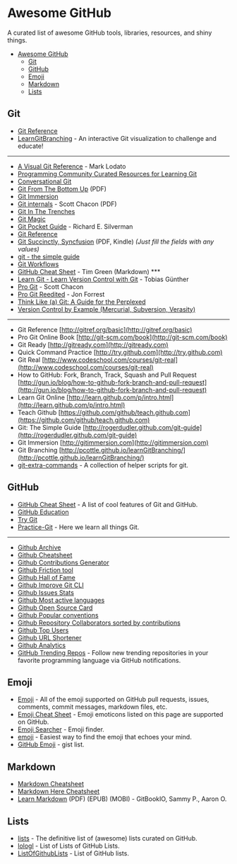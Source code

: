 # Awesome GitHub
A curated list of awesome GitHub tools, libraries, resources, and shiny things.

- [Awesome GitHub](#awesome-github)
	- [Git](#git)
	- [GitHub](#github)
	- [Emoji](#emoji)
	- [Markdown](#markdown)
	- [Lists](#lists)

## Git

* [Git Reference](http://gitref.org/)
* [LearnGitBranching](http://pcottle.github.io/learnGitBranching/) - An interactive Git visualization to challenge and educate!

---
* [A Visual Git Reference](http://marklodato.github.io/visual-git-guide/index-en.html) - Mark Lodato
* [Programming Community Curated Resources for Learning Git](https://hackr.io/tutorials/learn-git)
* [Conversational Git](http://blog.anvard.org/conversational-git/)
* [Git From The Bottom Up](http://ftp.newartisans.com/pub/git.from.bottom.up.pdf) (PDF)
* [Git Immersion](http://gitimmersion.com)
* [Git internals](https://github.com/pluralsight/git-internals-pdf/raw/master/drafts/peepcode-git.pdf) - Scott Chacon (PDF)
* [Git In The Trenches](http://cbx33.github.io/gitt/index.html)
* [Git Magic](http://www-cs-students.stanford.edu/~blynn/gitmagic/)
* [Git Pocket Guide](http://chimera.labs.oreilly.com/books/1230000000561/index.html) - Richard E. Silverman
* [Git Reference](http://www.gitref.org)
* [Git Succinctly, Syncfusion](http://www.syncfusion.com/resources/techportal/ebooks/git) (PDF, Kindle) *(Just fill the fields with any values)*
* [git - the simple guide](http://rogerdudler.github.io/git-guide/)
* [Git Workflows](http://documentup.com/skwp/git-workflows-book)
* [GitHub Cheat Sheet](https://github.com/tiimgreen/github-cheat-sheet) - Tim Green (Markdown) ***
* [Learn Git - Learn Version Control with Git](http://www.git-tower.com/learn/ebook/command-line/introduction) - Tobias Günther
* [Pro Git](http://git-scm.com/book) - Scott Chacon
* [Pro Git Reedited](https://leanpub.com/progitreedited) - Jon Forrest
* [Think Like (a) Git: A Guide for the Perplexed](http://think-like-a-git.net)
* [Version Control by Example (Mercurial, Subversion, Verasity)](http://www.ericsink.com/vcbe/)

---
* Git Reference [http://gitref.org/basic](http://gitref.org/basic)
* Pro Git Online Book [http://git-scm.com/book](http://git-scm.com/book)
* Git Ready [http://gitready.com](http://gitready.com)
* Quick Command Practice [http://try.github.com](http://try.github.com)
* Git Real [http://www.codeschool.com/courses/git-real](http://www.codeschool.com/courses/git-real)
* How to GitHub: Fork, Branch, Track, Squash and Pull Request [http://gun.io/blog/how-to-github-fork-branch-and-pull-request](http://gun.io/blog/how-to-github-fork-branch-and-pull-request)
* Learn Git Online [http://learn.github.com/p/intro.html](http://learn.github.com/p/intro.html)
* Teach Github [https://github.com/github/teach.github.com](https://github.com/github/teach.github.com)
* Git: The Simple Guide [http://rogerdudler.github.com/git-guide](http://rogerdudler.github.com/git-guide)
* Git Immersion [http://gitimmersion.com](http://gitimmersion.com)
* Git Branching [http://pcottle.github.io/learnGitBranching/](http://pcottle.github.io/learnGitBranching/)
* [git-extra-commands](https://github.com/unixorn/git-extra-commands) - A collection of helper scripts for git.

## GitHub

* [GitHub Cheat Sheet](https://github.com/tiimgreen/github-cheat-sheet) - A list of cool features of Git and GitHub.
* [GitHub Education](https://github.com/education)
* [Try Git](https://try.github.io/)
* [Practice-Git](https://github.com/grayghostvisuals/Practice-Git) - Here we learn all things Git.

---
+ [Github Archive](https://github.com/igrigorik/githubarchive.org)
+ [Github Cheatsheet](https://github.com/tiimgreen/github-cheat-sheet)
+ [Github Contributions Generator](https://github.com/IonicaBizau/github-contributions)
+ [Github Friction tool](https://github.com/rafalchmiel/friction)
+ [Github Hall of Fame](https://github.com/mehulkar/github-hall-of-fame)
+ [Github Improve Git CLI](https://hub.github.com)
+ [Github Issues Stats](http://issuestats.com)
+ [Github Most active languages](http://githut.info)
+ [Github Open Source Card](https://osrc.dfm.io)
+ [Github Popular conventions](http://sideeffect.kr/popularconvention)
+ [Github Repository Collaborators sorted by contributions](https://github.com/oleander/git-fame-rb)
+ [Github Top Users](https://github.com/paulmillr/top-github-users)
+ [Github URL Shortener](http://git.io)
+ [Github Analytics](https://gitential.com)
+ [GitHub Trending Repos](https://github.com/vitalets/github-trending-repos) - Follow new trending repositories in your favorite programming language via GitHub notifications.

## Emoji

* [Emoji](https://github.com/leereilly/emoji) - All of the emoji supported on GitHub pull requests, issues, comments, commit messages, markdown files, etc.
* [Emoji Cheat Sheet](http://www.emoji-cheat-sheet.com/) - Emoji emoticons listed on this page are supported on GitHub.
* [Emoji Searcher](http://emoji.muan.co/) - Emoji finder.
* [emoji](https://github.com/muan/emoji/) - Easiest way to find the emoji that echoes your mind.
* [GitHub Emoji](https://gist.github.com/avalanche123/981817) - gist list.

## Markdown

* [Markdown Cheatsheet](https://github.com/adam-p/markdown-here/wiki/Markdown-Cheatsheet)
* [Markdown Here Cheatsheet](https://github.com/adam-p/markdown-here/wiki/Markdown-Here-Cheatsheet)
* [Learn Markdown](https://www.gitbook.io/book/gitbookio/markdown) (PDF) (EPUB) (MOBI) - GitBookIO, Sammy P., Aaron O.

## Lists

* [lists](https://github.com/jnv/lists) - The definitive list of (awesome) lists curated on GitHub.
* [lologl](https://github.com/yaph/lologl) - List of Lists of GitHub Lists.
* [ListOfGithubLists](https://github.com/asciimoo/ListOfGithubLists) - List of GitHub lists.
